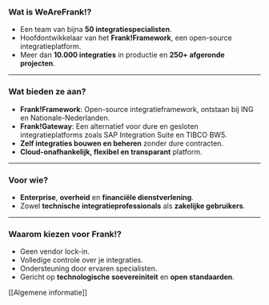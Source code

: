 ### **Wat is WeAreFrank!?**

- Een team van bijna **50 integratiespecialisten**.
- Hoofdontwikkelaar van het **Frank!Framework**, een open-source integratieplatform.
- Meer dan **10.000 integraties** in productie en **250+ afgeronde projecten**.

---

### **Wat bieden ze aan?**

- **Frank!Framework**: Open-source integratieframework, ontstaan bij ING en Nationale-Nederlanden.
- **Frank!Gateway**: Een alternatief voor dure en gesloten integratieplatforms zoals SAP Integration Suite en TIBCO BW5.
- **Zelf integraties bouwen en beheren** zonder dure contracten.
- **Cloud-onafhankelijk, flexibel en transparant** platform.

---

### **Voor wie?**

- **Enterprise**, **overheid** en **financiële dienstverlening**.
- Zowel **technische integratieprofessionals** als **zakelijke gebruikers**.

---

### **Waarom kiezen voor Frank!?**

- Geen vendor lock-in.
- Volledige controle over je integraties.
- Ondersteuning door ervaren specialisten.
- Gericht op **technologische soevereiniteit** en **open standaarden**.



[[Algemene informatie]]